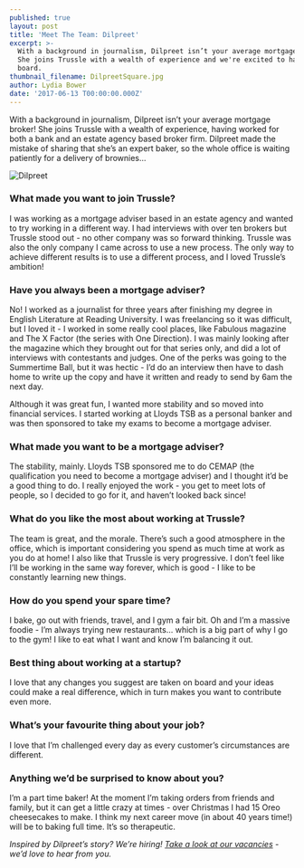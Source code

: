 ```yaml
---
published: true
layout: post
title: 'Meet The Team: Dilpreet'
excerpt: >-
  With a background in journalism, Dilpreet isn’t your average mortgage broker!
  She joins Trussle with a wealth of experience and we're excited to have her on
  board.  
thumbnail_filename: DilpreetSquare.jpg
author: Lydia Bower
date: '2017-06-13 T00:00:00.000Z'
---
```

With a background in journalism, Dilpreet isn’t your average mortgage broker! She joins Trussle with a wealth of experience, having worked for both a bank and an estate agency based broker firm. Dilpreet made the mistake of sharing that she’s an expert baker, so the whole office is waiting patiently for a delivery of brownies... 

![Dilpreet]({{site.baseurl}}/images/post_images/Dilpreet.jpg)

### What made you want to join Trussle?
I was working as a mortgage adviser based in an estate agency and wanted to try working in a different way. I had interviews with over ten brokers but Trussle stood out - no other company was so forward thinking. Trussle was also the only company I came across to use a new process. The only way to achieve different results is to use a different process, and I loved Trussle’s ambition!
 
### Have you always been a mortgage adviser? 
No! I worked as a journalist for three years after finishing my degree in English Literature at Reading University. I was freelancing so it was difficult, but I loved it - I worked in some really cool places, like Fabulous magazine and The X Factor (the series with One Direction). I was mainly looking after the magazine which they brought out for that series only, and did a lot of interviews with contestants and judges. One of the perks was going to the Summertime Ball, but it was hectic - I’d do an interview then have to dash home to write up the copy and have it written and ready to send by 6am the next day. 
 
Although it was great fun, I wanted more stability and so moved into financial services. I started working at Lloyds TSB as a personal banker and was then sponsored to take my exams to become a mortgage adviser. 
 
### What made you want to be a mortgage adviser?
The stability, mainly. Lloyds TSB sponsored me to do CEMAP (the qualification you need to become a mortgage adviser) and I thought it’d be a good thing to do. I really enjoyed the work - you get to meet lots of people, so I decided to go for it, and haven’t looked back since!
 
### What do you like the most about working at Trussle?
The team is great, and the morale. There’s such a good atmosphere in the office, which is important considering you spend as much time at work as you do at home! I also like that Trussle is very progressive. I don’t feel like I’ll be working in the same way forever, which is good - I like to be constantly learning new things. 
 
### How do you spend your spare time?
I bake, go out with friends, travel, and I gym a fair bit. Oh and I’m a massive foodie - I’m always trying new restaurants...  which is a big part of why I go to the gym! I like to eat what I want and know I’m balancing it out. 
 
### Best thing about working at a startup?
I love that any changes you suggest are taken on board and your ideas could make a real difference, which in turn makes you want to contribute even more.
 
### What’s your favourite thing about your job?
I love that I’m challenged every day as every customer’s circumstances are different. 
 
### Anything we’d be surprised to know about you?
I’m a part time baker! At the moment I’m taking orders from friends and family, but it can get a little crazy at times - over Christmas I had 15 Oreo cheesecakes to make. I think my next career move (in about 40 years time!) will be to baking full time. It’s so therapeutic. 
 
_Inspired by Dilpreet’s story? We’re hiring! [Take a look at our vacancies](https://jobs.lever.co/trussle) - we’d love to hear from you._

